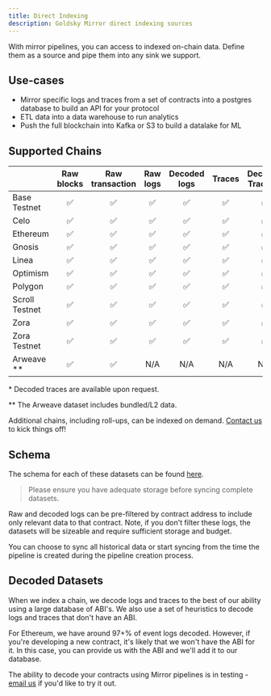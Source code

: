 ```yaml
---
title: Direct Indexing
description: Goldsky Mirror direct indexing sources
---
```


With mirror pipelines, you can access to indexed on-chain data. Define them as a source and pipe them into any sink we support.

## Use-cases

- Mirror specific logs and traces from a set of contracts into a postgres database to build an API for your protocol
- ETL data into a data warehouse to run analytics
- Push the full blockchain into Kafka or S3 to build a datalake for ML

## Supported Chains

|                | Raw blocks | Raw transaction | Raw logs | Decoded logs | Traces | Decoded Traces * | Raw Receipts |
| -------------- | :--------: | :-------------: | :------: | :----------: | :----: | :------------: | :----------: |
| Base Testnet   |     ✅     |       ✅        |    ✅    |      ✅      |   ✅   |       ✅       |      ✅      |
| Celo           |     ✅     |       ✅        |    ✅    |      ✅      |   ✅   |       ✅       |      ✅      |
| Ethereum       |     ✅     |       ✅        |    ✅    |      ✅      |   ✅   |       ✅       |      ✅      |
| Gnosis         |     ✅     |       ✅        |    ✅    |      ✅      |   ✅   |       ✅       |      ✅      |
| Linea          |     ✅     |       ✅        |    ✅    |      ✅      |   ✅   |       ✅       |      ✅      |
| Optimism       |     ✅     |       ✅        |    ✅    |      ✅      |   ✅   |       ✅       |      ✅      |
| Polygon        |     ✅     |       ✅        |    ✅    |      ✅      |   ✅   |       ✅       |      ✅      |
| Scroll Testnet |     ✅     |       ✅        |    ✅    |      ✅      |   ✅   |       ✅       |      ✅      |
| Zora           |     ✅     |       ✅        |    ✅    |      ✅      |   ✅   |       ✅       |      ✅      |
| Zora Testnet   |     ✅     |       ✅        |    ✅    |      ✅      |   ✅   |       ✅       |      ✅      |
| Arweave **      |     ✅     |       ✅        |   N/A    |     N/A      |  N/A   |      N/A       |     N/A      |

\* Decoded traces are available upon request.

\** The Arweave dataset includes bundled/L2 data.

Additional chains, including roll-ups, can be indexed on demand. [Contact us](mailto:support@goldsky.com) to kick things off!

## Schema

The schema for each of these datasets can be found [here](/references/indexed-on-chain-data-schemas).

> Please ensure you have adequate storage before syncing complete datasets.

Raw and decoded logs can be pre-filtered by contract address to include only relevant data to that contract. Note, if you don't filter these logs, the datasets will be sizeable and require sufficient storage and budget.

You can choose to sync all historical data or start syncing from the time the pipeline is created during the pipeline creation process.

## Decoded Datasets

When we index a chain, we decode logs and traces to the best of our ability using a large database of ABI's. We also use a set of heuristics to decode logs and traces that don't have an ABI.

For Ethereum, we have around 97+% of event logs decoded. However, if you're developing a new contract, it's likely that we won't have the ABI for it. In this case, you can provide us with the ABI and we'll add it to our database.

The ability to decode your contracts using Mirror pipelines is in testing - [email us](mailto:support@goldsky.com) if you'd like to try it out.
